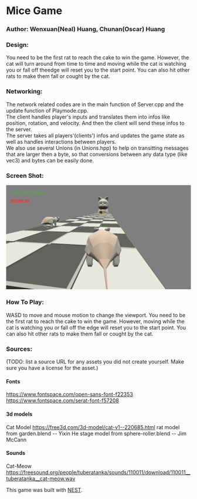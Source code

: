 # Mice Game

### Author: Wenxuan(Neal) Huang, Chunan(Oscar) Huang

### Design: 
You need to be the first rat to reach the cake to win the game. However, the cat will turn around from time to time and moving while the cat is watching you or fall off theedge will reset you to the start point. You can also hit other rats to make them fall or cought by the cat.

### Networking:  
The network related codes are in the main function of Server.cpp and the update function of Playmode.cpp. <br>
The client handles player's inputs and translates them into infos like position, rotation, and velocity. And then the client will send these infos to the server. <br>
The server takes all players'(clients') infos and updates the game state as well as handles interactions between players. <br>
We also use several Unions (in Unions.hpp) to help on transitting messages that are larger then a byte, so that conversions between any data type (like vec3) and bytes can be easily done.

### Screen Shot:

![Screen Shot](screenshot.png)

### How To Play:

WASD to move and mouse motion to change the viewport.
You need to be the first rat to reach the cake to win the game. However, moving while the cat is watching you or fall off the
edge will reset you to the start point. You can also hit other rats to make them fall or cought by the cat.

### Sources: 
(TODO: list a source URL for any assets you did not create yourself. Make sure you have a license for the asset.)
#### Fonts
https://www.fontspace.com/open-sans-font-f22353 <br>
https://www.fontspace.com/serat-font-f57208

#### 3d models
Cat Model https://free3d.com/3d-model/cat-v1--220685.html
rat model from garden.blend -- Yixin He
stage model from sphere-roller.blend -- Jim McCann

#### Sounds
Cat-Meow https://freesound.org/people/tuberatanka/sounds/110011/download/110011__tuberatanka__cat-meow.wav


This game was built with [NEST](NEST.md).


